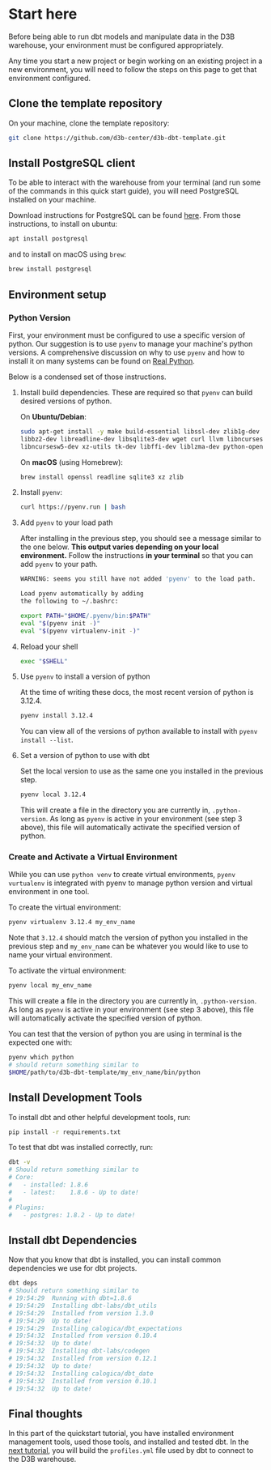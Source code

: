 # Start here

Before being able to run dbt models and manipulate data in the D3B warehouse,
your environment must be configured appropriately.

Any time you start a new project or begin working on an existing project in a
new environment, you will need to follow the steps on this page to get that
environment configured.

## Clone the template repository

On your machine, clone the template repository:

```sh
git clone https://github.com/d3b-center/d3b-dbt-template.git
```

## Install PostgreSQL client

To be able to interact with the warehouse from your terminal (and run some of
the commands in this quick start guide), you will need PostgreSQL installed on
your machine.

Download instructions for PostgreSQL can be found
[here](https://www.postgresql.org/download/). From those instructions, to
install on ubuntu:

```sh
apt install postgresql
```

and to install on macOS using `brew`:

```sh
brew install postgresql
```

## Environment setup

### Python Version

First, your environment must be configured to use a specific version of python.
Our suggestion is to use `pyenv` to manage your machine's python versions. A
comprehensive discussion on why to use `pyenv` and how to install it on many
systems can be found on [Real Python](https://realpython.com/intro-to-pyenv/).

Below is a condensed set of those instructions.

1. Install build dependencies. These are required so that `pyenv` can build
   desired versions of python.

   On **Ubuntu/Debian**:

   ```sh
   sudo apt-get install -y make build-essential libssl-dev zlib1g-dev \
   libbz2-dev libreadline-dev libsqlite3-dev wget curl llvm libncurses5-dev \
   libncursesw5-dev xz-utils tk-dev libffi-dev liblzma-dev python-openssl
   ```

   On **macOS** (using Homebrew):

   ```sh
   brew install openssl readline sqlite3 xz zlib
   ```

2. Install `pyenv`:

   ```sh
   curl https://pyenv.run | bash
   ```

3. Add `pyenv` to your load path

   After installing in the previous step, you should see a message similar to
   the one below. **This output varies depending on your local environment.**
   Follow the instructions **in your terminal** so that you can add `pyenv`
   to your path.

   ```sh
   WARNING: seems you still have not added 'pyenv' to the load path.

   Load pyenv automatically by adding
   the following to ~/.bashrc:

   export PATH="$HOME/.pyenv/bin:$PATH"
   eval "$(pyenv init -)"
   eval "$(pyenv virtualenv-init -)"
   ```

4. Reload your shell

   ```sh
   exec "$SHELL"
   ```

5. Use `pyenv` to install a version of python

   At the time of writing these docs, the most recent version of python is
   3.12.4.

   ```sh
   pyenv install 3.12.4
   ```

   You can view all of the versions of python available to install with
   `pyenv install --list`.

6. Set a version of python to use with dbt

   Set the local version to use as the same one you installed in the previous
   step.

   ```sh
   pyenv local 3.12.4
   ```

   This will create a file in the directory you are currently in,
   `.python-version`. As long as `pyenv` is active in your environment
   (see step 3 above), this file will automatically activate the specified
   version of python.

### Create and Activate a Virtual Environment

While you can use `python venv` to create virtual environments,
`pyenv vurtualenv` is integrated with pyenv to manage python version and
virtual environment in one tool.

To create the virtual environment:

```sh
pyenv virtualenv 3.12.4 my_env_name
```

Note that `3.12.4` should match the version of python you installed in the
previous step and `my_env_name` can be whatever you would like to use to name
your virtual environment.

To activate the virtual environment:

```sh
pyenv local my_env_name
```

This will create a file in the directory you are currently in,
`.python-version`. As long as `pyenv` is active in your environment
(see step 3 above), this file will automatically activate the specified version
of python.

You can test that the version of python you are using in terminal is the
expected one with:

```sh
pyenv which python
# should return something similar to
$HOME/path/to/d3b-dbt-template/my_env_name/bin/python
```

## Install Development Tools

To install dbt and other helpful development tools, run:

```sh
pip install -r requirements.txt
```

To test that dbt was installed correctly, run:

```sh
dbt -v
# Should return something similar to
# Core:
#   - installed: 1.8.6
#   - latest:    1.8.6 - Up to date!
#
# Plugins:
#   - postgres: 1.8.2 - Up to date!
```

## Install dbt Dependencies

Now that you know that dbt is installed, you can install common dependencies
we use for dbt projects.

```sh
dbt deps
# Should return something similar to
# 19:54:29  Running with dbt=1.8.6
# 19:54:29  Installing dbt-labs/dbt_utils
# 19:54:29  Installed from version 1.3.0
# 19:54:29  Up to date!
# 19:54:29  Installing calogica/dbt_expectations
# 19:54:32  Installed from version 0.10.4
# 19:54:32  Up to date!
# 19:54:32  Installing dbt-labs/codegen
# 19:54:32  Installed from version 0.12.1
# 19:54:32  Up to date!
# 19:54:32  Installing calogica/dbt_date
# 19:54:32  Installed from version 0.10.1
# 19:54:32  Up to date!
```

## Final thoughts

In this part of the quickstart tutorial, you have installed environment
management tools, used those tools, and installed and tested dbt. In the
[next tutorial](./02-profile-yml.md), you will build the `profiles.yml` file
used by dbt to connect to the D3B warehouse.
